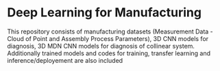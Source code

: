 # Deep Learning for Manufacturing
This repository consists of manufacturing datasets (Measurement Data - Cloud of Point and Assembly Process Parameters), 3D CNN models for diagnosis, 3D MDN CNN models for diagnosis of collinear system. Additionally trained models and codes for training, transfer learning and inference/deployement are also included
